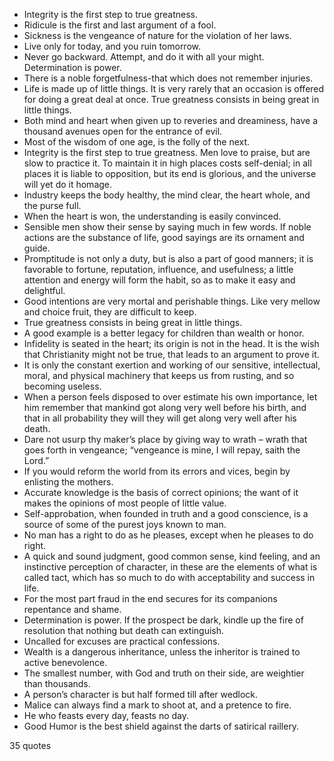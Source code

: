  - Integrity is the first step to true greatness.
 - Ridicule is the first and last argument of a fool.
 - Sickness is the vengeance of nature for the violation of her laws.
 - Live only for today, and you ruin tomorrow.
 - Never go backward. Attempt, and do it with all your might. Determination is power.
 - There is a noble forgetfulness-that which does not remember injuries.
 - Life is made up of little things. It is very rarely that an occasion is offered for doing a great deal at once. True greatness consists in being great in little things.
 - Both mind and heart when given up to reveries and dreaminess, have a thousand avenues open for the entrance of evil.
 - Most of the wisdom of one age, is the folly of the next.
 - Integrity is the first step to true greatness. Men love to praise, but are slow to practice it. To maintain it in high places costs self-denial; in all places it is liable to opposition, but its end is glorious, and the universe will yet do it homage.
 - Industry keeps the body healthy, the mind clear, the heart whole, and the purse full.
 - When the heart is won, the understanding is easily convinced.
 - Sensible men show their sense by saying much in few words. If noble actions are the substance of life, good sayings are its ornament and guide.
 - Promptitude is not only a duty, but is also a part of good manners; it is favorable to fortune, reputation, influence, and usefulness; a little attention and energy will form the habit, so as to make it easy and delightful.
 - Good intentions are very mortal and perishable things. Like very mellow and choice fruit, they are difficult to keep.
 - True greatness consists in being great in little things.
 - A good example is a better legacy for children than wealth or honor.
 - Infidelity is seated in the heart; its origin is not in the head. It is the wish that Christianity might not be true, that leads to an argument to prove it.
 - It is only the constant exertion and working of our sensitive, intellectual, moral, and physical machinery that keeps us from rusting, and so becoming useless.
 - When a person feels disposed to over estimate his own importance, let him remember that mankind got along very well before his birth, and that in all probability they will they will get along very well after his death.
 - Dare not usurp thy maker’s place by giving way to wrath – wrath that goes forth in vengeance; “vengeance is mine, I will repay, saith the Lord.”
 - If you would reform the world from its errors and vices, begin by enlisting the mothers.
 - Accurate knowledge is the basis of correct opinions; the want of it makes the opinions of most people of little value.
 - Self-approbation, when founded in truth and a good conscience, is a source of some of the purest joys known to man.
 - No man has a right to do as he pleases, except when he pleases to do right.
 - A quick and sound judgment, good common sense, kind feeling, and an instinctive perception of character, in these are the elements of what is called tact, which has so much to do with acceptability and success in life.
 - For the most part fraud in the end secures for its companions repentance and shame.
 - Determination is power. If the prospect be dark, kindle up the fire of resolution that nothing but death can extinguish.
 - Uncalled for excuses are practical confessions.
 - Wealth is a dangerous inheritance, unless the inheritor is trained to active benevolence.
 - The smallest number, with God and truth on their side, are weightier than thousands.
 - A person’s character is but half formed till after wedlock.
 - Malice can always find a mark to shoot at, and a pretence to fire.
 - He who feasts every day, feasts no day.
 - Good Humor is the best shield against the darts of satirical raillery.

35 quotes